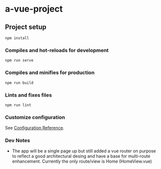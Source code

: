 # a-vue-project

## Project setup
```
npm install
```

### Compiles and hot-reloads for development
```
npm run serve
```

### Compiles and minifies for production
```
npm run build
```

### Lints and fixes files
```
npm run lint
```

### Customize configuration
See [Configuration Reference](https://cli.vuejs.org/config/).

### Dev Notes
- The app will be a single page up but still added a vue router on purpose to reflect a good architectural desing and have a base for multi-route enhancement. Currently the only route/view is Home (HomeView.vue)
